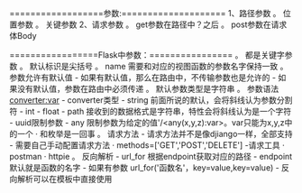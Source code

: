 
==================参数:====================
1、路径参数
	。 位置参数
	。 关键参数
2、请求参数
	。 get参数在路径中？之后
	。 post参数在请求体Body

=================Flask中参数：================
	。 都是关键字参数
	。 默认标识是尖括号<name>
	。 name 需要和对应的视图函数的参数名字保持一致
	。 参数允许有默认值
		- 如果有默认值，那么在路由中，不传输参数也是允许的
		- 如果没有默认值，参数在路由中必须传递
	。 默认参数类型是字符串
	。 参数语法<converter:var>
		- converter类型
		- string 前面所说的默认，会将斜线认为参数分割符
		- int 
		- float
		- path 接收到的数据格式是字符串，特性会将斜线认为是一个字符
		- uuid限制参数
		- any 限制参数为给定的值'/<any(x,y,z):var>。var只能为x,y,z中的一个
			· 和枚举是一回事
	。 请求方法
		- 请求方法并不是像djiango一样，全部支持
		- 需要自己手动配置请求方法
			· methods=['GET','POST','DELETE']
		-请求工具
			· postman
			· httpie
	。 反向解析
		- url_for 根据endpoint获取对应的路径
		- endpoint默认就是函数的名字
		- 如果有参数 url_for('函数名'，key=value,key=value)
		- 反向解析可以在模板中直接使用
